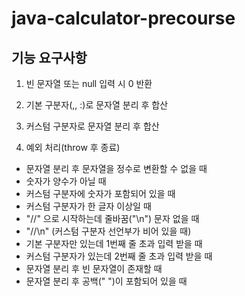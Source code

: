 # java-calculator-precourse
## 기능 요구사항

1. 빈 문자열 또는 null 입력 시 0 반환

2. 기본 구분자(,, :)로 문자열 분리 후 합산

3. 커스텀 구분자로 문자열 분리 후 합산

4. 예외 처리(throw 후 종료)

- 문자열 분리 후 문자열을 정수로 변환할 수 없을 때
- 숫자가 양수가 아닐 때
- 커스텀 구분자에 숫자가 포함되어 있을 때
- 커스텀 구분자가 한 글자 이상일 때
- "//" 으로 시작하는데 줄바꿈("\n") 문자 없을 때
- "//\n" (커스텀 구분자 선언부가 비어 있을 때)
- 기본 구분자만 있는데 1번째 줄 초과 입력 받을 때
- 커스텀 구분자가 있는데 2번째 줄 초과 입력 받을 때
- 문자열 분리 후 빈 문자열이 존재할 때
- 문자열 분리 후 공백(" ")이 포함되어 있을 때